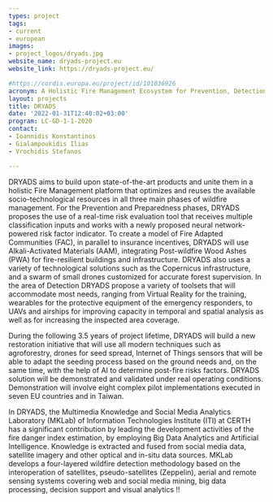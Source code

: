 ```yaml
---
types: project
tags:
- current 
- european
images:
- project_logos/dryads.jpg
website_name: dryads-project.eu
website_link: https://dryads-project.eu/

#https://cordis.europa.eu/project/id/101036926
acronym: A Holistic Fire Management Ecosystem for Prevention, Detection and Restoration of Environmental Disasters
layout: projects
title: DRYADS
date: '2022-01-31T12:40:02+03:00'
program: LC-GD-1-1-2020
contact: 
- Ioannidis Konstantinos
- Gialampoukidis Ilias
- Vrochidis Stefanos 

---
```

<p>DRYADS aims to build upon state-of-the-art products and unite them in a holistic Fire Management platform that optimizes and reuses the available socio-technological resources in all three main phases of wildfire management. For the Prevention and Preparedness phases, DRYADS proposes the use of a real-time risk evaluation tool that receives multiple classification inputs and works with a newly proposed neural network-powered risk factor indicator. To create a model of Fire Adapted Communities (FAC), in parallel to insurance incentives, DRYADS will use Alkali-Activated Materials (AAM), integrating Post-wildfire Wood Ashes (PWA) for fire-resilient buildings and infrastructure. DRYADS also uses a variety of technological solutions such as the Copernicus infrastructure, and a swarm of small drones customized for accurate forest supervision. In the area of Detection DRYADS propose a variety of toolsets that will accommodate most needs, ranging from Virtual Reality for the training, wearables for the protective equipment of the emergency responders, to UAVs and airships for improving capacity in temporal and spatial analysis as well as for increasing the inspected area coverage.</p>
<p>During the following 3.5 years of project lifetime, DRYADS will build a new restoration initiative that will use all modern techniques such as agroforestry, drones for seed spread, Internet of Things sensors that will be able to adapt the seeding process based on the ground needs and, on the same time, with the help of AI to determine post-fire risks factors. DRYADS solution will be demonstrated and validated under real operating conditions. Demonstration will involve eight complex pilot implementations executed in seven EU countries and in Taiwan.</p>
<p>In DRYADS, the Multimedia Knowledge and Social Media Analytics Laboratory (MKLab) of Information Technologies Institute (ITI) at CERTH has a significant contribution by leading the development activities of the fire danger index estimation, by employing Big Data Analytics and Artificial Intelligence. Knowledge is extracted and fused from social media data, satellite imagery and other optical and in-situ data sources. MKLab  develops a four-layered wildfire detection methodology based on the interoperation of satellites, pseudo-satellites (Zeppelin), aerial and remote sensing systems covering web and social media mining, big data processing, decision support and visual analytics !!</p>
